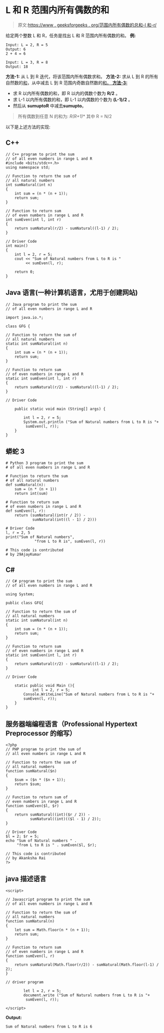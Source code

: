 # L 和 R 范围内所有偶数的和

> 原文:[https://www . geeksforgeeks . org/范围内所有偶数的总和-l 和-r/](https://www.geeksforgeeks.org/sum-of-all-even-numbers-in-range-l-and-r/)

给定两个整数 L 和 R，任务是找出 L 和 R 范围内所有偶数的和。
**例:**

```
Input: L = 2, R = 5 
Output: 6
2 + 4 = 6

Input: L = 3, R = 8
Output: 18
```

**方法-1:** 从 L 到 R 迭代，将该范围内所有偶数求和。
**方法-2:** 求从 L 到 R 的所有自然数的[和](https://www.geeksforgeeks.org/sum-of-all-natural-numbers-in-range-l-to-r/)，从中减去 L 到 R 范围内奇数自然数的[和。
**方法-3:**](https://www.geeksforgeeks.org/sum-of-all-odd-natural-numbers-in-range-l-and-r/) 

*   求 R 以内所有偶数的和，即 R 以内的偶数个数为 **R/2** 。
*   求 L-1 以内所有偶数的和，即 L-1 以内偶数的个数为 **(L-1)/2** 。
*   然后从 **sumuptoR** 中减去**sumupto**。

> 所有偶数到任意 N 的和为:
> **R*(R+1)** 其中 R = N/2

以下是上述方法的实现:

## C++

```
// C++ program to print the sum
// of all even numbers in range L and R
#include <bits/stdc++.h>
using namespace std;

// Function to return the sum of
// all natural numbers
int sumNatural(int n)
{
    int sum = (n * (n + 1));
    return sum;
}

// Function to return sum
// of even numbers in range L and R
int sumEven(int l, int r)
{
    return sumNatural(r/2) - sumNatural((l-1) / 2);
}

// Driver Code
int main()
{
    int l = 2, r = 5;
    cout << "Sum of Natural numbers from L to R is "
         << sumEven(l, r);

    return 0;
}
```

## Java 语言(一种计算机语言，尤用于创建网站)

```
// Java program to print the sum
// of all even numbers in range L and R

import java.io.*;

class GFG {

// Function to return the sum of
// all natural numbers
static int sumNatural(int n)
{
    int sum = (n * (n + 1));
    return sum;
}

// Function to return sum
// of even numbers in range L and R
static int sumEven(int l, int r)
{
    return sumNatural(r/2) - sumNatural((l-1) / 2);
}

// Driver Code

    public static void main (String[] args) {

        int l = 2, r = 5;
        System.out.println ("Sum of Natural numbers from L to R is "+
         sumEven(l, r));
    }
}
```

## 蟒蛇 3

```
# Python 3 program to print the sum
# of all even numbers in range L and R

# Function to return the sum 
# of all natural numbers
def sumNatural(n):
    sum = (n * (n + 1))
    return int(sum)

# Function to return sum
# of even numbers in range L and R
def sumEven(l, r):
    return (sumNatural(int(r / 2)) -
            sumNatural(int((l - 1) / 2)))

# Driver Code
l, r = 2, 5
print("Sum of Natural numbers",
             "from L to R is", sumEven(l, r))

# This code is contributed
# by 29AjayKumar
```

## C#

```
// C# program to print the sum
// of all even numbers in range L and R

using System;

public class GFG{

// Function to return the sum of
// all natural numbers
static int sumNatural(int n)
{
    int sum = (n * (n + 1));
    return sum;
}

// Function to return sum
// of even numbers in range L and R
static int sumEven(int l, int r)
{
    return sumNatural(r/2) - sumNatural((l-1) / 2);
}

// Driver Code

    static public void Main (){
            int l = 2, r = 5;
        Console.WriteLine("Sum of Natural numbers from L to R is "+
        sumEven(l, r));
    }
}
```

## 服务器端编程语言（Professional Hypertext Preprocessor 的缩写）

```
<?php
// PHP program to print the sum of
// all even numbers in range L and R

// Function to return the sum of
// all natural numbers
function sumNatural($n)
{
    $sum = ($n * ($n + 1));
    return $sum;
}

// Function to return sum of
// even numbers in range L and R
function sumEven($l, $r)
{
    return sumNatural((int)($r / 2)) -
           sumNatural((int)(($l - 1) / 2));
}

// Driver Code
$l = 2; $r = 5;
echo "Sum of Natural numbers " .
     "from L to R is " . sumEven($l, $r);

// This code is contributed
// by Akanksha Rai
?>
```

## java 描述语言

```
<script>

// Javascript program to print the sum
// of all even numbers in range L and R

// Function to return the sum of
// all natural numbers
function sumNatural(n)
{
    let sum = Math.floor(n * (n + 1));
    return sum;
}

// Function to return sum
// of even numbers in range L and R
function sumEven(l, r)
{
    return sumNatural(Math.floor(r/2)) - sumNatural(Math.floor(l-1) / 2);
}

// driver program

        let l = 2, r = 5;
        document.write ("Sum of Natural numbers from L to R is "+
         sumEven(l, r));

</script>
```

**Output:** 

```
Sum of Natural numbers from L to R is 6
```
